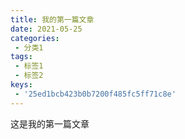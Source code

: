 ```yaml
---
title: 我的第一篇文章
date: 2021-05-25
categories:
 - 分类1
tags:
 - 标签1
 - 标签2
keys:
 - '25ed1bcb423b0b7200f485fc5ff71c8e'
---
```


这是我的第一篇文章
